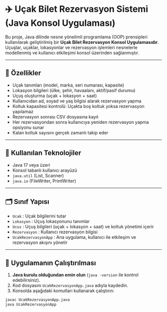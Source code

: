 # ✈️ Uçak Bilet Rezervasyon Sistemi (Java Konsol Uygulaması)

Bu proje, Java dilinde nesne yönelimli programlama (OOP) prensipleri kullanılarak geliştirilmiş bir **Uçak Bilet Rezervasyon Konsol Uygulamasıdır**. Uçuşlar, uçaklar, lokasyonlar ve rezervasyon işlemleri nesnelerle modellenmiş ve kullanıcı etkileşimi konsol üzerinden sağlanmıştır.

---

## 🧩 Özellikler

- Uçak tanımları (model, marka, seri numarası, kapasite)
- Lokasyon bilgileri (ülke, şehir, havaalanı, aktif/pasif durumu)
- Uçuş oluşturma (uçak + lokasyon + saat)
- Kullanıcıdan ad, soyad ve yaş bilgisi alarak rezervasyon yapma
- Koltuk kapasitesi kontrolü: Uçakta boş koltuk yoksa rezervasyon yapılamaz
- Rezervasyon sonrası CSV dosyasına kayıt
- Her rezervasyondan sonra kullanıcıya yeniden rezervasyon yapma opsiyonu sunar
- Kalan koltuk sayısını gerçek zamanlı takip eder

---

## 🧰 Kullanılan Teknolojiler

- Java 17 veya üzeri
- Konsol tabanlı kullanıcı arayüzü
- `java.util` (List, Scanner)
- `java.io` (FileWriter, PrintWriter)

---

## 🗂️ Sınıf Yapısı

- `Ucak` : Uçak bilgilerini tutar
- `Lokasyon` : Uçuş lokasyonunu tanımlar
- `Ucus` : Uçuş bilgileri (uçak + lokasyon + saat) ve koltuk yönetimi içerir
- `Rezervasyon` : Kullanıcı rezervasyon bilgisi
- `UcakRezervasyonApp` : Ana uygulama, kullanıcı ile etkileşim ve rezervasyon akışını yönetir

---

## 🚀 Uygulamanın Çalıştırılması

1. **Java kurulu olduğundan emin olun** (`java -version` ile kontrol edebilirsiniz).
2. Kod dosyasını `UcakRezervasyonApp.java` adıyla kaydedin.
3. Konsolda aşağıdaki komutları kullanarak çalıştırın:

```bash
javac UcakRezervasyonApp.java
java UcakRezervasyonApp
